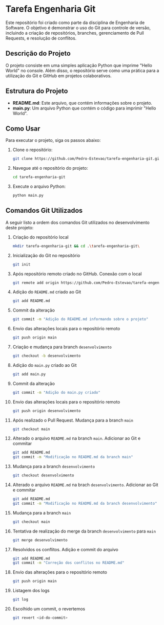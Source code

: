 # Tarefa Engenharia Git

Este repositório foi criado como parte da disciplina de Engenharia de Software. O objetivo é demonstrar o uso do Git para controle de versão, incluindo a criação de repositórios, branches, gerenciamento de Pull Requests, e resolução de conflitos.

## Descrição do Projeto

O projeto consiste em uma simples aplicação Python que imprime "Hello World" no console. Além disso, o repositório serve como uma prática para a utilização do Git e GitHub em projetos colaborativos.

## Estrutura do Projeto

- **README.md**: Este arquivo, que contém informações sobre o projeto.
- **main.py**: Um arquivo Python que contém o código para imprimir "Hello World".

## Como Usar

Para executar o projeto, siga os passos abaixo:

1. Clone o repositório:

   ```bash
   git clone https://github.com/Pedro-Estevao/tarefa-engenharia-git.git

2. Navegue até o repositório do projeto: 

    ```bash
    cd tarefa-engenharia-git

3. Execute o arquivo Python:

    ```bash
    python main.py

## Comandos Git Utilizados

A seguir listo a ordem dos comandos Git utilizados no desenvolvimento deste projeto:

1. Criação do repositório local

    ```bash
    mkdir tarefa-engenharia-git && cd .\tarefa-engenharia-git\

2. Inicialização do Git no repositório

    ```bash
    git init

3. Após repositório remoto criado no GitHub. Conexão com o local

    ```bash
    git remote add origin https://github.com/Pedro-Estevao/tarefa-engenharia-git.git

4. Adição do `README.md` criado ao Git

    ```bash
    git add README.md

5. Commit da alteração

    ```bash
    git commit -m "Adição do README.md informando sobre o projeto"

6. Envio das alterações locais para o repositório remoto

    ```bash
    git push origin main

7. Criação e mudança para branch `desenvolvimento`

    ```bash
    git checkout -b desenvolvimento

8. Adição do `main.py` criado ao Git

    ```bash
    git add main.py

9. Commit da alteração

    ```bash
    git commit -m "Adição do main.py criado"

10. Envio das alterações locais para o repositório remoto

    ```bash
    git push origin desenvolvimento

11. Após realizado o Pull Request. Mudança para a branch `main`

    ```bash
    git checkout main

12. Alterado o arquivo `README.md` na branch `main`. Adicionar ao Git e commitar

    ```bash
    git add README.md
    git commit -m "Modificação no README.md da branch main"

13. Mudança para a branch `desenvolvimento`

    ```bash
    git checkout desenvolvimento

14. Alterado o arquivo `README.md` na brach `desenvolvimento`. Adicionar ao Git e commitar

    ```bash
    git add README.md
    git commit -m "Modificação no README.md da branch desenvolvimento"

15. Mudança para a branch `main`

    ```bash
    git checkout main

16. Tentativa de realização do merge da branch `desenvolvimento` para `main`

    ```bash
    git merge desenvolvimento

17. Resolvidos os conflitos. Adição e commit do arquivo

    ```bash
    git add README.md
    git commit -m "Correção dos conflitos no README.md"

18. Envio das alterações para o repositório remoto

    ```bash
    git push origin main

19. Listagem dos logs

    ```bash
    git log

20. Escolhido um commit, o revertemos

    ```bash
    git revert <id-do-commit>